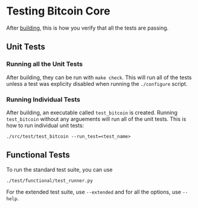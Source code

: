 # Testing Bitcoin Core
After [building](building-bitcoin-core.md), this is how you verify that all the tests are passing.

## Unit Tests

### Running all the Unit Tests
After building, they can be run with `make check`. This will run all of the tests unless a test was explicity disabled when running the `./configure` script.

### Running Individual Tests
After building, an executable called `test_bitcoin` is created. Running `test_bitcoin` without any arguements will run all of the unit tests. This is how to run individual unit tests:
```shell
./src/test/test_bitcoin --run_test=<test_name>
```

## Functional Tests
To run the standard test suite, you can use 
```shell
./test/functional/test_runner.py
```
For the extended test suite, use `--extended` and for all the options, use `--help`.
